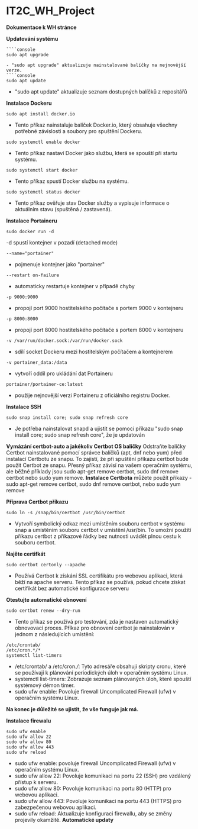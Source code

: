 # IT2C_WH_Project
**Dokumentace k WH stránce**

**Updatování systému**
```
````console
sudo apt upgrade 
````
```
- "sudo apt upgrade" aktualizuje nainstalované balíčky na nejnovější verze.
````console
sudo apt update
````
- "sudo apt update" aktualizuje seznam dostupných balíčků z repositářů

**Instalace Dockeru**
````console
sudo apt install docker.io
````
- Tento příkaz nainstaluje balíček Docker.io, který obsahuje všechny potřebné závislosti a soubory pro spuštění Dockeru.
````console
sudo systemctl enable docker
````
- Tento příkaz nastaví Docker jako službu, která se spouští při startu systému.
````console
sudo systemctl start docker
````
- Tento příkaz spustí Docker službu na systému.
````console
sudo systemctl status docker 
````
- Tento příkaz ověřuje stav Docker služby a vypisuje informace o aktuálním stavu (spuštěná / zastavená).

**Instalace Portaineru** 
````console
sudo docker run -d
````
-d spustí kontejner v pozadí (detached mode)
````console
--name="portainer"
````
- pojmenuje kontejner jako "portainer"
````console
--restart on-failure
````
- automaticky restartuje kontejner v případě chyby
````console
-p 9000:9000
````
- propojí port 9000 hostitelského počítače s portem 9000 v kontejneru
````console
-p 8000:8000
````
- propojí port 8000 hostitelského počítače s portem 8000 v kontejneru
````console
-v /var/run/docker.sock:/var/run/docker.sock
````
- sdílí socket Dockeru mezi hostitelským počítačem a kontejnerem
````console
-v portainer_data:/data
````
- vytvoří oddíl pro ukládání dat Portaineru
````console
portainer/portainer-ce:latest
````
- použije nejnovější verzi Portaineru z oficiálního registru Docker.

**Instalace SSH**
````console
sudo snap install core; sudo snap refresh core
````
- Je potřeba nainstalovat snapd a ujistit se pomocí příkazu "sudo snap install core; sudo snap refresh core", že je updatován

**Vymázání certbot-auto a jakékoliv Certbot OS balíčky**
Odstraňte balíčky Certbot nainstalované pomocí správce balíčků (apt, dnf nebo yum) před instalací Certbotu ze snapu. To zajistí, že při spuštění příkazu certbot bude použit Certbot ze snapu. Přesný příkaz závisí na vašem operačním systému, ale běžné příklady jsou sudo apt-get remove certbot, sudo dnf remove certbot nebo sudo yum remove.
**Instalace Certbota**
můžete použít příkazy - sudo apt-get remove certbot, sudo dnf remove certbot, nebo sudo yum remove

**Příprava Certbot příkazu**
````console
sudo ln -s /snap/bin/certbot /usr/bin/certbot
````
- Vytvoří symbolický odkaz mezi umístěním souboru certbot v systému snap a umístěním souboru certbot v umístění /usr/bin. To umožní použití příkazu certbot z příkazové řádky bez nutnosti uvádět plnou cestu k souboru certbot.

**Najěte certifkát**
````console
sudo certbot certonly --apache
````
- Používá Certbot k získání SSL certifikátu pro webovou aplikaci, která běží na apache serveru. Tento příkaz se používá, pokud chcete získat certifikát bez automatické konfigurace serveru

**Otestujte automatické obnovení**
````console
sudo certbot renew --dry-run
````
- Tento příkaz se používá pro testování, zda je nastaven automatický obnovovací proces.
Příkaz pro obnovení certbot je nainstalován v jednom z následujících umístění:
````console
/etc/crontab/
/etc/cron.*/*
systemctl list-timers
````
- /etc/crontab/ a /etc/cron.*/*: Tyto adresáře obsahují skripty cronu, které se používají k plánování periodických úloh v operačním systému Linux.
- systemctl list-timers: Zobrazuje seznam plánovaných úloh, které spouští systémový démon timer.
- sudo ufw enable: Povoluje firewall Uncomplicated Firewall (ufw) v operačním systému Linux.

**Na konec je důležité se ujistit, že vše funguje jak má.** 

**Instalace firewalu**
````console
sudo ufw enable
sudo ufw allow 22
sudo ufw allow 80
sudo ufw allow 443
sudo ufw reload
````
- sudo ufw enable: povoluje firewall Uncomplicated Firewall (ufw) v operačním systému Linux.
- sudo ufw allow 22: Povoluje komunikaci na portu 22 (SSH) pro vzdálený přístup k serveru.
- sudo ufw allow 80: Povoluje komunikaci na portu 80 (HTTP) pro webovou aplikaci.
- sudo ufw allow 443: Povoluje komunikaci na portu 443 (HTTPS) pro zabezpečenou webovou aplikaci.
- sudo ufw reload: Aktualizuje konfiguraci firewallu, aby se změny projevily okamžitě.
**Automatické updaty**
